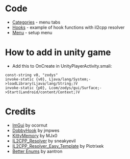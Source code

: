 # Code
* [Categories](Categories.h) - menu tabs
* [Hooks](Hooks.cpp) - example of hook functions with il2cpp resolver
* [Menu](Menu.cpp) - setup menu
# How to add in unity game
* Add this to OnCreate in UnityPlayerActivity.smali:
```
const-string v0, "zodys"
invoke-static {v0}, Ljava/lang/System;->loadLibrary(Ljava/lang/String;)V
invoke-static {p0}, Lcom/zodys/gui/Surface;->Start(Landroid/content/Context;)V
```
# Credits
* [ImGui](https://github.com/ocornut/imgui) by ocornut
* [DobbyHook](https://github.com/jmpews/Dobby) by jmpwes
* [KittyMemory](https://github.com/MJx0/KittyMemory) by MJx0
* [IL2CPP_Resolver](https://github.com/sneakyevil/IL2CPP_Resolver) by sneakyevil
* [IL2CPP_Resolver_Easy_Template](https://github.com/Piotrixek/IL2CPP_Resolver_Easy_Template) by Piotrixek
* [Better Enums](https://github.com/aantron/better-enums) by aantron
